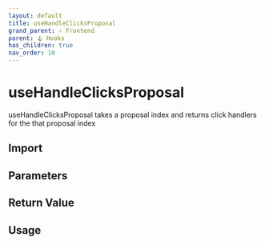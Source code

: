 ```yaml
---
layout: default
title: useHandleClicksProposal
grand_parent: ⚛️ Frontend
parent: 🪝 Hooks
has_children: true
nav_order: 10
---
```


# useHandleClicksProposal

useHandleClicksProposal takes a proposal index and returns click handlers for the that proposal index

## Import

## Parameters

## Return Value

## Usage
